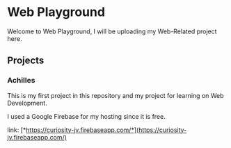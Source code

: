 # Web Playground
Welcome to Web Playground,
I will be uploading my Web-Related project here.

## Projects

### Achilles
This is my first project in this repository and my project for learning on Web Development.

I used a Google Firebase for my hosting since it is free.

link: [*https://curiosity-jv.firebaseapp.com/*](https://curiosity-jv.firebaseapp.com/)

